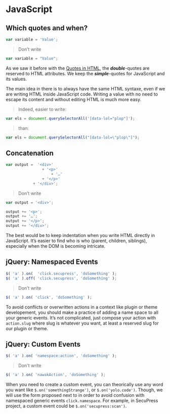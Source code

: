 # JavaScript



## Which quotes and when?

```js
var variable = 'Value';
```

> Don’t write

```js
var variable = "Value";
```

As we saw it before with the [Quotes in HTML](#simple-or-double), the **_double_**-quotes are reserved to HTML attributes. We keep the **_simple_**-quotes for JavaScript and its values.

The main idea in there is to always have the same HTML syntaxe, even if we are writing HTML inside JavaScript code. Writing a value with no need to escape its content and without editing HTML is much more easy.


> Indeed, easier to write:

```js
var els = document.querySelectorAll('[data-lol="plop"]');
```

> than:

```js
var els = document.querySelectorAll("[data-lol=\"plop\"]");
```


## Concatenation

```js
var output =  '<div>'
				+ '<p>'
					+ '…'
				+ '</p>'
			+ '</div>';

```

> Don’t write

```js
var output = '<div>';

output += '<p>';
output += '…';
output += '</p>';
output += '</div>';

```

The best would be to keep indentation when you write HTML directly in JavaScript. It’s easier to find who is who (parent, children, siblings), especially when the DOM is becoming intricate.

## jQuery: Namespaced Events

```js
$( 'a' ).on(  'click.secupress', 'doSomething' );
$( 'a' ).off( 'click.secupress', 'doSomething' );
```

> Don’t write

```js
$( 'a' ).on( 'click', 'doSomething' );

```

To avoid conflicts or overwritten actions in a context like plugin or theme developement, you should make a practice of adding a name space to all your generic events.
It’s not complicated, just compose your action with `action.slug` where slug is whatever you want, at least a reserved slug for our plugin or theme.

## jQuery: Custom Events

```js
$( 'a' ).on( 'namespace:action', 'doSomething' );
```

> Don't write

```js
$( 'a' ).on( 'nawakAction', 'doSomething' );

```

When you need to create a custom event, you can theorically use any word you want like `$.on('somethingStrange')`, or `$.on('yolo.code')`. Though, we will use the form proposed next to in order to avoid confusion with namespaced generic events `click.namespace`.
For example, in SecuPress project, a custom event could be `$.on('secupress:scan')`.
